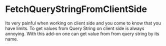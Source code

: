 # FetchQueryStringFromClientSide
Its very painful when working on client side and you come to know that you have limits. To get values from Query String on client side is always annoying. With this add-on one can get value from from query string by its name.

